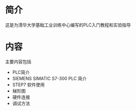 # 简介
这是为清华大学基础工业训练中心编写的PLC入门教程和实验指导

# 内容
主要内容包括
- PLC简介
- SIEMENS SIMATIC S7-300 PLC 简介
- STEP7 软件使用
- 梯形图
- 硬件连接
- 调试方法